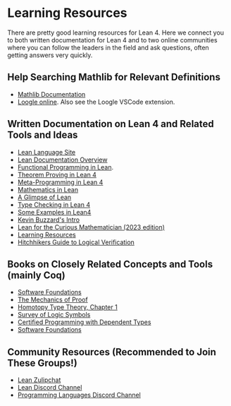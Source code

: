 # Learning Resources

There are pretty good learning resources for Lean 4. Here we
connect you to both written documentation for Lean 4 and to two
online communities where you can follow the leaders in the field
and ask questions, often getting answers very quickly.

## Help Searching Mathlib for Relevant Definitions

- [Mathlib Documentation](https://leanprover-community.github.io/mathlib4_docs/index.html)
- [Loogle online](https://loogle.lean-lang.org/). Also see the Loogle VSCode extension.

## Written Documentation on Lean 4 and Related Tools and Ideas

- [Lean Language Site](https://lean-lang.org/)
- [Lean Documentation Overview](https://lean-lang.org/lean4/doc/)
- [Functional Programming in Lean](https://leanprover.github.io/functional_programming_in_lean/). 
- [Theorem Proving in Lean 4](https://leanprover.github.io/theorem_proving_in_lean4/induction_and_recursion.html)
- [Meta-Programming in Lean 4](https://leanprover-community.github.io/lean4-metaprogramming-book/)
- [Mathematics in Lean](https://leanprover-community.github.io/mathematics_in_lean/mathematics_in_lean.pdf)
- [A Glimpse of Lean](https://github.com/PatrickMassot/GlimpseOfLean)
- [Type Checking in Lean 4](https://ammkrn.github.io/type_checking_in_lean4/)
- [Some Examples in Lean4](https://lean-lang.org/lean4/doc/examples.html)
- [Kevin Buzzard's Intro](https://leanprover-community.github.io/lean-perfectoid-spaces/type_theory.html)
- [Lean for the Curious Mathematician (2023 edition)](https://lftcm2023.github.io/tutorial/index.html)
- [Learning Resources](https://leanprover-community.github.io/learn.html)
- [Hitchhikers Guide to Logical Verification](https://raw.githubusercontent.com/blanchette/logical_verification_2023/main/hitchhikers_guide.pdf)

## Books on Closely Related Concepts and Tools (mainly Coq)

- [Software Foundations](https://softwarefoundations.cis.upenn.edu/)
- [The Mechanics of Proof](https://hrmacbeth.github.io/math2001/)
- [Homotopy Type Theory, Chapter 1](https://hott.github.io/book/hott-online-15-ge428abf.pdf)
- [Survey of Logic Symbols](https://mathvault.ca/hub/higher-math/math-symbols/logic-symbols/)
- [Certified Programming with Dependent Types](http://adam.chlipala.net/cpdt/)
- [Software Foundations](https://softwarefoundations.cis.upenn.edu/)

## Community Resources (Recommended to Join These Groups!)

- [Lean Zulipchat](https://leanprover.zulipchat.com/)
- [Lean Discord Channel](https://discord.gg/WZ9bs9UCvx)
- [Programming Languages Discord Channel](https://discord.gg/Up7KFNnF)

